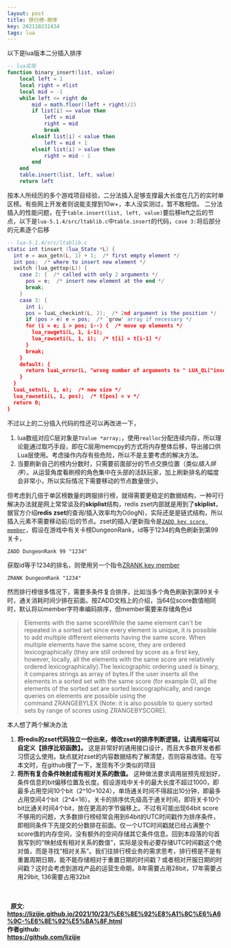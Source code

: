 ```yaml
---
layout: post
title: 排行榜-排序
key: 202110231434
tags: lua
---
```



以下是lua版本二分插入排序
```lua
-- lua实现
function binary_insert(list, value)
    local left = 1
    local right = #list
    local mid = -1
    while left <= right do
        mid = math.floor((left + right)/2)
        if list[i] == value then
            left = mid
            right = mid
            break
        elseif list[i] < value then
            left = mid + 1
        elseif list[i] > value then
            right = mid - 1
        end
    end
    table.insert(list, left, value)
    return left
```
按本人所经历的多个游戏项目经验，二分法插入足够支撑最大长度在几万的实时单区榜。有些网上开发者则说能支撑到10w+，本人没实测过，暂不敢相信。
二分法插入的性能问题，在于`table.insert(list, left, value)`要后移left之后的节点，以下是`lua-5.1.4/src/ltablib.c`中`table.insert`的代码，`case 3:`将后部分的元素逐个后移
```lua
-- lua-5.1.4/src/ltablib.c
static int tinsert (lua_State *L) {
  int e = aux_getn(L, 1) + 1;  /* first empty element */
  int pos;  /* where to insert new element */
  switch (lua_gettop(L)) {
    case 2: {  /* called with only 2 arguments */
      pos = e;  /* insert new element at the end */
      break;
    }
    case 3: {
      int i;
      pos = luaL_checkint(L, 2);  /* 2nd argument is the position */
      if (pos > e) e = pos;  /* `grow' array if necessary */
      for (i = e; i > pos; i--) {  /* move up elements */
        lua_rawgeti(L, 1, i-1);
        lua_rawseti(L, 1, i);  /* t[i] = t[i-1] */
      }
      break;
    }
    default: {
      return luaL_error(L, "wrong number of arguments to " LUA_QL("insert"));
    }
  }
  luaL_setn(L, 1, e);  /* new size */
  lua_rawseti(L, 1, pos);  /* t[pos] = v */
  return 0;
}
```
不过以上的二分插入代码的性还可以再改进一下，
1. lua数组对应C层对象是`TValue *array;`，使用`realloc`分配连续内存，所以理论能通过取巧手段，即在C层用memcpy的方式将内存整体后移，导出接口供Lua层使用。考虑操作内存有些危险，所以不是主要考虑的解决方法。
2. 当要刷新自己的榜内分数时，只需要前面部分的节点交换位置（类似*插入排序*）。从运营角度看刷榜的角色集中在头部的活跃玩家，加上刷新排名的幅度会非常小，所以实际情况下需要移动的节点数量很少。

但考虑到几倍于单区榜数量的跨服排行榜，就得需要更稳定的数据结构，一种可行解决办法就是网上常常谈及的**skiplist**结构，redis zset内部就是用到了**skiplist**，据官方介绍**redis zset**的查询/插入效率均为O(logN)，实际还是是链式结构，所以插入元素不需要移动前/后的节点。zset的插入/更新指令是[`ZADD key score member`](https://redis.io/commands/zadd)，假设在游戏中有关卡榜DungeonRank，id等于1234的角色刷新到第99关卡，
```
ZADD DungeonRank 99 "1234"
```
获取id等于1234的排名，则使用另一个指令[ZRANK key member](https://redis.io/commands/zrank)
```
ZRANK DungeonRank "1234"
```
然而排行榜很多情况下，需要多条件复合排序，比如当多个角色刷新到第99关卡时，通关消耗时间少排在前面。按ZADD文档上的介绍，当64位score数值相同时，默认将以member字符串编码排序，但member需要来存储角色id
>Elements with the same scoreWhile the same element can't be repeated in a sorted set since every element is unique, it is possible to add multiple different elements having the same score. When multiple elements have the same score, they are ordered lexicographically (they are still ordered by score as a first key, however, locally, all the elements with the same score are relatively ordered lexicographically).The lexicographic ordering used is binary, it compares strings as array of bytes.If the user inserts all the elements in a sorted set with the same score (for example 0), all the elements of the sorted set are sorted lexicographically, and range queries on elements are possible using the command ZRANGEBYLEX (Note: it is also possible to query sorted sets by range of scores using ZRANGEBYSCORE).

本人想了两个解决办法
1. **将redis的zset代码独立一份出来，修改zset的排序判断逻辑，让调用端可以自定义【排序比较函数】。** 这是非常好的通用接口设计，而且大多数开发者都习惯这么使用。缺点就对zset的内容数据结构了解清楚，否则容易改错。在写本文时，在github搜了一下，发现有不少类似的项目
2. **将所有复合条件映射成有相对关系的数值。** 这种做法要求调用层预先规划好，条件信息的bit偏移位置及长度。假设游戏中关卡的最大长度不超过1000，即最多占用空间10个bit（2^10=1024），单场通关时间不得超出10分钟，即最多占用空间4个bit（2^4=16）。关卡的排序优先级高于通关时间，即将关卡10个bit比通关时间4个bit，放在更高的字节偏移上。不过有可能出现64bit score不够用的问题，大多数排行榜经常会用到64bit的UTC时间戳作为排序条件，即相同条件下先提交的分数排在前面。仅一个UTC时间戳就已经占满整个score值的内存空间，没有额外的空间存储其它条件信息。回到本段落的句首我写到的“映射成有相对关系的数值”，实际是没有必要存储UTC时间戳这个绝对值，而是寻找“相对关系”。我们往排行榜业务的需求思考，排行榜是不是有重置周期日期，能不能存储相对于重置日期的时间戳？或者相对开服日期的时间戳？这时会考虑到游戏产品的运营生命期，8年需要占用28bit，17年需要占用29bit, 136需要占用32bit

<br>  
<br>  
<b>原文:<br>
<https://lizijie.github.io/2021/10/23/%E6%8E%92%E8%A1%8C%E6%A6%9C-%E6%8E%92%E5%BA%8F.html>
<br>
作者github:<br>
<https://github.com/lizijie>
</b>

